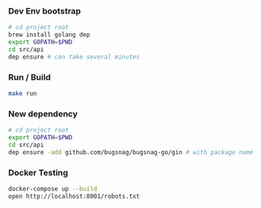 ### Dev Env bootstrap ###

```bash
# cd project root
brew install golang dep
export GOPATH=$PWD
cd src/api
dep ensure # can take several minutes
```

### Run / Build ###

```bash
make run
```

### New dependency ###

```bash
# cd project root
export GOPATH=$PWD
cd src/api
dep ensure -add github.com/bugsnag/bugsnag-go/gin # with package name
```

### Docker Testing ###

```bash
docker-compose up --build
open http://localhost:8001/robots.txt
```
